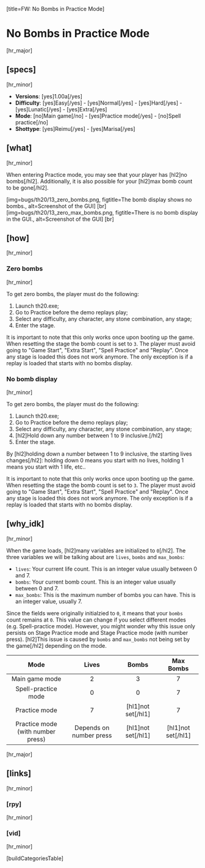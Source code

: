 [title=FW: No Bombs in Practice Mode]
# No Bombs in Practice Mode
[hr_major]

## [specs]  
[hr_minor]

* **Versions**: [yes]1.00a[/yes]
* **Difficulty**: [yes]Easy[/yes] - [yes]Normal[/yes] - [yes]Hard[/yes] - [yes]Lunatic[/yes] - [yes]Extra[/yes]
* **Mode**: [no]Main game[/no] - [yes]Practice mode[/yes] - [no]Spell practice[/no]  
* **Shottype**: [yes]Reimu[/yes] - [yes]Marisa[/yes]

## [what]
[hr_minor]

When entering Practice mode, you may see that your player has [hl2]no bombs[/hl2]. Additionally, it is also possible for your [hl2]max bomb count to be gone[/hl2].

[img=bugs/th20/13_zero_bombs.png, figtitle=The bomb display shows no bombs., alt=Screenshot of the GUI] [br]
[img=bugs/th20/13_zero_max_bombs.png, figtitle=There is no bomb display in the GUI., alt=Screenshot of the GUI] [br]

## [how]
[hr_minor]

### Zero bombs
[hr_minor]

To get zero bombs, the player must do the following:
1. Launch th20.exe;
2. Go to Practice before the demo replays play;
3. Select any difficulty, any character, any stone combination, any stage;
4. Enter the stage.

It is important to note that this only works once upon booting up the game. When resetting the stage the bomb count is set to ``3``. The player must avoid going to "Game Start", "Extra Start", "Spell Practice" and "Replay". Once any stage is loaded this does not work anymore. The only exception is if a replay is loaded that starts with no bombs display.

### No bomb display
[hr_minor]

To get zero bombs, the player must do the following:
1. Launch th20.exe;
2. Go to Practice before the demo replays play;
3. Select any difficulty, any character, any stone combination, any stage;
4. [hl2]Hold down any number between 1 to 9 inclusive.[/hl2]
5. Enter the stage.

By [hl2]holding down a number between 1 to 9 inclusive, the starting lives changes[/hl2]: holding down 0 means you start with no lives, holding 1 means you start with 1 life, etc..

It is important to note that this only works once upon booting up the game. When resetting the stage the bomb count is set to ``3``. The player must avoid going to "Game Start", "Extra Start", "Spell Practice" and "Replay". Once any stage is loaded this does not work anymore. The only exception is if a replay is loaded that starts with no bombs display.

## [why_idk]
[hr_minor]

When the game loads, [hl2]many variables are initialized to ``0``[/hl2]. The three variables we will be talking about are ``lives``, ``bombs`` and ``max_bombs``:

+ ``lives``: Your current life count. This is an integer value usually between 0 and 7.
+ ``bombs``: Your current bomb count. This is an integer value usually between 0 and 7.
+ ``max_bombs``: This is the maximum number of bombs you can have. This is an integer value, usually 7.

Since the fields were originally initialzied to ``0``, it means that your ``bombs`` count remains at ``0``. This value can change if you select different modes (e.g. Spell-practice mode). However, you might wonder why this issue only persists on Stage Practice mode and Stage Practice mode (with number press). [hl2]This issue is caused by ``bombs`` and ``max_bombs`` not being set by the game[/hl2] depending on the mode.

|               Mode                |          Lives          |       Bombs        |     Max Bombs      |
| :-------------------------------: | :---------------------: | :----------------: | :----------------: |
|          Main game mode           |            2            |         3          |         7          |
|        Spell-practice mode        |            0            |         0          |         7          |
|           Practice mode           |            7            | [hl1]not set[/hl1] |         7          |
| Practice mode (with number press) | Depends on number press | [hl1]not set[/hl1] | [hl1]not set[/hl1] |

[hr_major]
## [links]
[hr_minor]
### [rpy]
[hr_minor]

### [vid]
[hr_minor]


[buildCategoriesTable]